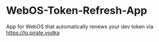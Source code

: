 # WebOS-Token-Refresh-App
 App for WebOS that automatically renews your dev token via https://lg.pirate.vodka

